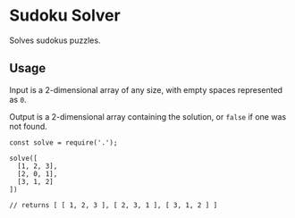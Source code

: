 # Sudoku Solver

Solves sudokus puzzles.

## Usage

Input is a 2-dimensional array of any size, with empty spaces represented as `0`.

Output is a 2-dimensional array containing the solution, or `false` if one was not found.

```
const solve = require('.');

solve([
  [1, 2, 3],
  [2, 0, 1],
  [3, 1, 2]
])

// returns [ [ 1, 2, 3 ], [ 2, 3, 1 ], [ 3, 1, 2 ] ]
```
